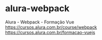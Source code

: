 # alura-webpack
Alura - Webpack - Formação Vue
https://cursos.alura.com.br/course/webpack
https://cursos.alura.com.br/formacao-vuejs
